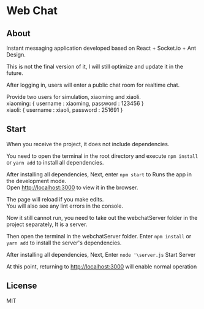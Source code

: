 # Web Chat

## About 

Instant messaging application developed based on React + Socket.io + Ant Design.

This is not the final version of it, I will still optimize and update it in the future.

After logging in, users will enter a public chat room for realtime chat.

Provide two users for simulation, xiaoming and xiaoli.\
xiaoming: { username : xiaoming, password : 123456 }\
xiaoli: { username : xiaoli, password : 251691 }

## Start

When you receive the project, it does not include dependencies.

You need to open the terminal in the root directory and execute `npm install` or `yarn add` to install all dependencies.


After installing all dependencies, Next, enter `npm start` to Runs the app in the development mode.\
Open [http://localhost:3000](http://localhost:3000) to view it in the browser.

The page will reload if you make edits.\
You will also see any lint errors in the console.

Now it still cannot run, you need to take out the webchatServer folder in the project separately, It is a server. 

Then open the terminal in the webchatServer folder. Enter `npm install` or `yarn add` to install the server's dependencies.

After installing all dependencies, Next, Enter `node '\server.js` Start Server

At this point, returning to [http://localhost:3000](http://localhost:3000) will enable normal operation

## License

MIT



